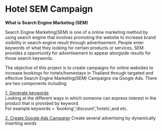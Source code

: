 
# Hotel SEM Campaign
**What is Search Engine Marketing (SEM)**

Search Engine Marketing(SEM) is one of a online marketing method by using search engine that involves promoting the webstie to increase brand visibility in search engine result through advertisement. People enter keywords of what they looking for certain products or services, SEM provides a opportunity for advertisement to appear alongside results for those search keywords.

The objective of this project is to create campaigns for online websites to increase bookings for hotels/homestays in Thailand through  targeted and effective Search Engine Marketing(SEM) Campaigns via Google Ads. There are two components including:

[1. Generate keywords](https://linktodocumentation)             
Looking at the different ways in which someone can express interest in the product that is provided by keyword.     
For example keywords = 'booking','discount','hotels',and etc.


[2. Create Google Ads Campaign](https://linktodocumentation)
Create several advertising by dynamically inserting words

